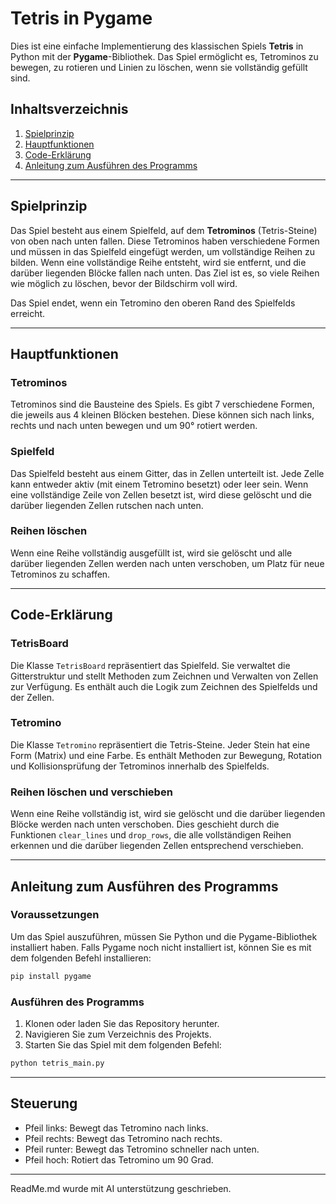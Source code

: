 # Tetris in Pygame

Dies ist eine einfache Implementierung des klassischen Spiels **Tetris** in Python mit der **Pygame**-Bibliothek. Das Spiel ermöglicht es, Tetrominos zu bewegen, zu rotieren und Linien zu löschen, wenn sie vollständig gefüllt sind.

## Inhaltsverzeichnis

1. [Spielprinzip](#spielprinzip)
2. [Hauptfunktionen](#hauptfunktionen)
3. [Code-Erklärung](#code-erklärung)
4. [Anleitung zum Ausführen des Programms](#anleitung-zum-ausführen-des-programms)

---

## Spielprinzip

Das Spiel besteht aus einem Spielfeld, auf dem **Tetrominos** (Tetris-Steine) von oben nach unten fallen. Diese Tetrominos haben verschiedene Formen und müssen in das Spielfeld eingefügt werden, um vollständige Reihen zu bilden. Wenn eine vollständige Reihe entsteht, wird sie entfernt, und die darüber liegenden Blöcke fallen nach unten. Das Ziel ist es, so viele Reihen wie möglich zu löschen, bevor der Bildschirm voll wird.

Das Spiel endet, wenn ein Tetromino den oberen Rand des Spielfelds erreicht.

---

## Hauptfunktionen

### Tetrominos

Tetrominos sind die Bausteine des Spiels. Es gibt 7 verschiedene Formen, die jeweils aus 4 kleinen Blöcken bestehen. Diese können sich nach links, rechts und nach unten bewegen und um 90° rotiert werden.

### Spielfeld

Das Spielfeld besteht aus einem Gitter, das in Zellen unterteilt ist. Jede Zelle kann entweder aktiv (mit einem Tetromino besetzt) oder leer sein. Wenn eine vollständige Zeile von Zellen besetzt ist, wird diese gelöscht und die darüber liegenden Zellen rutschen nach unten.

### Reihen löschen

Wenn eine Reihe vollständig ausgefüllt ist, wird sie gelöscht und alle darüber liegenden Zellen werden nach unten verschoben, um Platz für neue Tetrominos zu schaffen.

---

## Code-Erklärung

### TetrisBoard

Die Klasse `TetrisBoard` repräsentiert das Spielfeld. Sie verwaltet die Gitterstruktur und stellt Methoden zum Zeichnen und Verwalten von Zellen zur Verfügung. Es enthält auch die Logik zum Zeichnen des Spielfelds und der Zellen.

### Tetromino

Die Klasse `Tetromino` repräsentiert die Tetris-Steine. Jeder Stein hat eine Form (Matrix) und eine Farbe. Es enthält Methoden zur Bewegung, Rotation und Kollisionsprüfung der Tetrominos innerhalb des Spielfelds.

### Reihen löschen und verschieben

Wenn eine Reihe vollständig ist, wird sie gelöscht und die darüber liegenden Blöcke werden nach unten verschoben. Dies geschieht durch die Funktionen `clear_lines` und `drop_rows`, die alle vollständigen Reihen erkennen und die darüber liegenden Zellen entsprechend verschieben.

---

## Anleitung zum Ausführen des Programms

### Voraussetzungen

Um das Spiel auszuführen, müssen Sie Python und die Pygame-Bibliothek installiert haben. Falls Pygame noch nicht installiert ist, können Sie es mit dem folgenden Befehl installieren:

```bash
pip install pygame
```

### Ausführen des Programms
1. Klonen oder laden Sie das Repository herunter.
2. Navigieren Sie zum Verzeichnis des Projekts.
3. Starten Sie das Spiel mit dem folgenden Befehl:
```bash
python tetris_main.py
```
---

## Steuerung
- Pfeil links: Bewegt das Tetromino nach links.
- Pfeil rechts: Bewegt das Tetromino nach rechts.
- Pfeil runter: Bewegt das Tetromino schneller nach unten.
- Pfeil hoch: Rotiert das Tetromino um 90 Grad.

---

ReadMe.md wurde mit AI unterstützung geschrieben.
